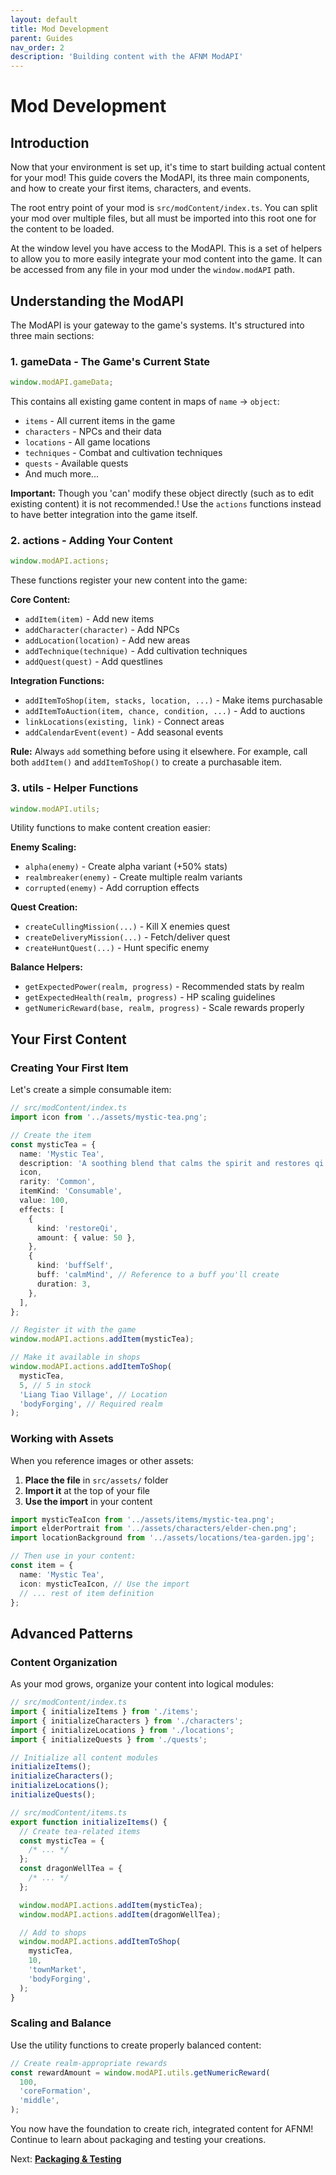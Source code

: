 ```yaml
---
layout: default
title: Mod Development
parent: Guides
nav_order: 2
description: 'Building content with the AFNM ModAPI'
---
```


# Mod Development

## Introduction

Now that your environment is set up, it's time to start building actual content for your mod! This guide covers the ModAPI, its three main components, and how to create your first items, characters, and events.

The root entry point of your mod is `src/modContent/index.ts`. You can split your mod over multiple files, but all must be imported into this root one for the content to be loaded.

At the window level you have access to the ModAPI. This is a set of helpers to allow you to more easily integrate your mod content into the game. It can be accessed from any file in your mod under the `window.modAPI` path.

## Understanding the ModAPI

The ModAPI is your gateway to the game's systems. It's structured into three main sections:

### 1. gameData - The Game's Current State

```typescript
window.modAPI.gameData;
```

This contains all existing game content in maps of `name` → `object`:

- `items` - All current items in the game
- `characters` - NPCs and their data
- `locations` - All game locations
- `techniques` - Combat and cultivation techniques
- `quests` - Available quests
- And much more...

**Important:** Though you 'can' modify these object directly (such as to edit existing content) it is not recommended.! Use the `actions` functions instead to have better integration into the game itself.

### 2. actions - Adding Your Content

```typescript
window.modAPI.actions;
```

These functions register your new content into the game:

**Core Content:**

- `addItem(item)` - Add new items
- `addCharacter(character)` - Add NPCs
- `addLocation(location)` - Add new areas
- `addTechnique(technique)` - Add cultivation techniques
- `addQuest(quest)` - Add questlines

**Integration Functions:**

- `addItemToShop(item, stacks, location, ...)` - Make items purchasable
- `addItemToAuction(item, chance, condition, ...)` - Add to auctions
- `linkLocations(existing, link)` - Connect areas
- `addCalendarEvent(event)` - Add seasonal events

**Rule:** Always `add` something before using it elsewhere. For example, call both `addItem()` and `addItemToShop()` to create a purchasable item.

### 3. utils - Helper Functions

```typescript
window.modAPI.utils;
```

Utility functions to make content creation easier:

**Enemy Scaling:**

- `alpha(enemy)` - Create alpha variant (+50% stats)
- `realmbreaker(enemy)` - Create multiple realm variants
- `corrupted(enemy)` - Add corruption effects

**Quest Creation:**

- `createCullingMission(...)` - Kill X enemies quest
- `createDeliveryMission(...)` - Fetch/deliver quest
- `createHuntQuest(...)` - Hunt specific enemy

**Balance Helpers:**

- `getExpectedPower(realm, progress)` - Recommended stats by realm
- `getExpectedHealth(realm, progress)` - HP scaling guidelines
- `getNumericReward(base, realm, progress)` - Scale rewards properly

## Your First Content

### Creating Your First Item

Let's create a simple consumable item:

```typescript
// src/modContent/index.ts
import icon from '../assets/mystic-tea.png';

// Create the item
const mysticTea = {
  name: 'Mystic Tea',
  description: 'A soothing blend that calms the spirit and restores qi.',
  icon,
  rarity: 'Common',
  itemKind: 'Consumable',
  value: 100,
  effects: [
    {
      kind: 'restoreQi',
      amount: { value: 50 },
    },
    {
      kind: 'buffSelf',
      buff: 'calmMind', // Reference to a buff you'll create
      duration: 3,
    },
  ],
};

// Register it with the game
window.modAPI.actions.addItem(mysticTea);

// Make it available in shops
window.modAPI.actions.addItemToShop(
  mysticTea,
  5, // 5 in stock
  'Liang Tiao Village', // Location
  'bodyForging', // Required realm
);
```

### Working with Assets

When you reference images or other assets:

1. **Place the file** in `src/assets/` folder
2. **Import it** at the top of your file
3. **Use the import** in your content

```typescript
import mysticTeaIcon from '../assets/items/mystic-tea.png';
import elderPortrait from '../assets/characters/elder-chen.png';
import locationBackground from '../assets/locations/tea-garden.jpg';

// Then use in your content:
const item = {
  name: 'Mystic Tea',
  icon: mysticTeaIcon, // Use the import
  // ... rest of item definition
};
```

## Advanced Patterns

### Content Organization

As your mod grows, organize your content into logical modules:

```typescript
// src/modContent/index.ts
import { initializeItems } from './items';
import { initializeCharacters } from './characters';
import { initializeLocations } from './locations';
import { initializeQuests } from './quests';

// Initialize all content modules
initializeItems();
initializeCharacters();
initializeLocations();
initializeQuests();
```

```typescript
// src/modContent/items.ts
export function initializeItems() {
  // Create tea-related items
  const mysticTea = {
    /* ... */
  };
  const dragonWellTea = {
    /* ... */
  };

  window.modAPI.actions.addItem(mysticTea);
  window.modAPI.actions.addItem(dragonWellTea);

  // Add to shops
  window.modAPI.actions.addItemToShop(
    mysticTea,
    10,
    'townMarket',
    'bodyForging',
  );
}
```

### Scaling and Balance

Use the utility functions to create properly balanced content:

```typescript
// Create realm-appropriate rewards
const rewardAmount = window.modAPI.utils.getNumericReward(
  100,
  'coreFormation',
  'middle',
);
```

You now have the foundation to create rich, integrated content for AFNM! Continue to learn about packaging and testing your creations.

Next: **[Packaging & Testing](packaging-testing)**
